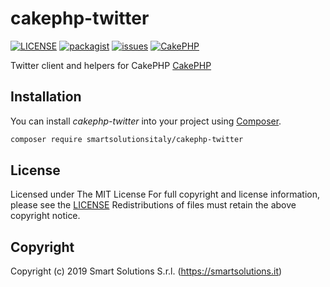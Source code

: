 # cakephp-twitter
[![LICENSE](https://img.shields.io/github/license/smartsolutionsitaly/cakephp-twitter.svg)](LICENSE)
[![packagist](https://img.shields.io/badge/packagist-smartsolutionsitaly%2Fcakephp--twitter-brightgreen.svg)](https://packagist.org/packages/smartsolutionsitaly/cakephp-twitter)
[![issues](https://img.shields.io/github/issues/smartsolutionsitaly/cakephp-twitter.svg)](https://github.com/smartsolutionsitaly/cakephp-twitter/issues)
[![CakePHP](https://img.shields.io/badge/CakePHP-3.6%2B-brightgreen.svg)](https://github.com/cakephp/cakephp)

Twitter client and helpers for CakePHP [CakePHP](https://github.com/cakephp/cakephp)

## Installation
You can install _cakephp-twitter_ into your project using [Composer](https://getcomposer.org).

``` bash
composer require smartsolutionsitaly/cakephp-twitter
```

## License
Licensed under The MIT License
For full copyright and license information, please see the [LICENSE](LICENSE)
Redistributions of files must retain the above copyright notice.

## Copyright
Copyright (c) 2019 Smart Solutions S.r.l. (https://smartsolutions.it)
